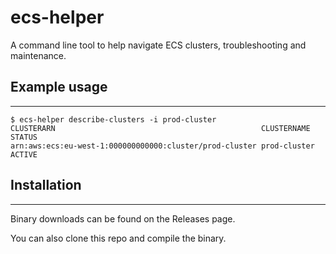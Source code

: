 # ecs-helper
A command line tool to help navigate ECS clusters, troubleshooting and maintenance.


## Example usage
* * *

```
$ ecs-helper describe-clusters -i prod-cluster
CLUSTERARN                                              CLUSTERNAME     STATUS 
arn:aws:ecs:eu-west-1:000000000000:cluster/prod-cluster prod-cluster    ACTIVE
```



## Installation
* * *

Binary downloads can be found on the Releases page.

You can also clone this repo and compile the binary.